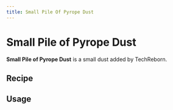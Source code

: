 ```yaml
---
title: Small Pile Of Pyrope Dust
---
```


<ItemImage file="small_pile_of_pyrope_dust" alt="Small Pile Of Pyrope Dust" size="200" />

# Small Pile of Pyrope Dust

**Small Pile of Pyrope Dust** is a small dust added by TechReborn.

## Recipe

<CraftingTable recipe="input air air air input air techreborn:pyrope_dust air input air air air output techreborn:small_pile_of_pyrope_dust,4"/>

## Usage

<CraftingTable recipe="input techreborn:small_pile_of_pyrope_dust techreborn:small_pile_of_pyrope_dust air input techreborn:small_pile_of_pyrope_dust techreborn:small_pile_of_pyrope_dust air input air air air output techreborn:pyrope_dust"/>